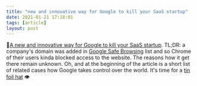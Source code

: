 ```yaml
---
title: "new and innovative way for Google to kill your SaaS startup"
date: 2021-01-21 17:18:01
tags: [article]
layout: post
---
```


📄[A new and innovative way for Google to kill your SaaS startup](https://gomox.medium.com/google-safe-browsing-can-kill-your-startup-7d73c474b98d). TL;DR: a company's domain was added in [Google Safe Browsing](https://en.wikipedia.org/wiki/Google_Safe_Browsing) list and so Chrome of their users kinda blocked access to the website. The reasons how it get there remain unknown. Oh, and at the beginning of the article is a short list of related cases how Google takes control over the world. It's time for a [tin foil hat](https://en.wikipedia.org/wiki/Tin_foil_hat) 👁
